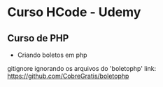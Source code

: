 # Curso HCode - Udemy

## Curso de PHP

* Criando boletos em php

gitignore ignorando os arquivos do 'boletophp' link: https://github.com/CobreGratis/boletophp